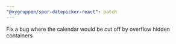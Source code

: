 ```yaml
---
"@vygruppen/spor-datepicker-react": patch
---
```


Fix a bug where the calendar would be cut off by overflow hidden containers
